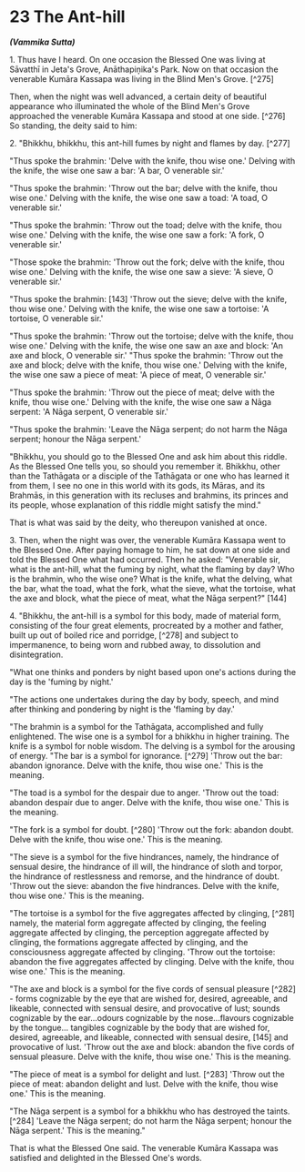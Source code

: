 # 23 The Ant-hill
***(Vammika Sutta)***

1\. Thus have I heard. On one occasion the Blessed One was living at Sāvatthī in Jeta's Grove, Anāthapiṇ̣ika's Park. Now on that occasion the venerable Kumāra Kassapa was living in the Blind Men's Grove. [^275]

Then, when the night was well advanced, a certain deity of beautiful appearance who illuminated the whole of the Blind Men's Grove approached the venerable Kumāra Kassapa and stood at one side. [^276] So standing, the deity said to him:

2\. "Bhikkhu, bhikkhu, this ant-hill fumes by night and flames by day. [^277]

"Thus spoke the brahmin: 'Delve with the knife, thou wise one.' Delving with the knife, the wise one saw a bar: 'A bar, O venerable sir.'

"Thus spoke the brahmin: 'Throw out the bar; delve with the knife, thou wise one.' Delving with the knife, the wise one saw a toad: 'A toad, O venerable sir.'

"Thus spoke the brahmin: 'Throw out the toad; delve with the knife, thou wise one.' Delving with the knife, the wise one saw a fork: 'A fork, O venerable sir.'

"Those spoke the brahmin: 'Throw out the fork; delve with the knife, thou wise one.' Delving with the knife, the wise one saw a sieve: 'A sieve, O venerable sir.'

"Thus spoke the brahmin: [143] 'Throw out the sieve; delve with the knife, thou wise one.' Delving with the knife, the wise one saw a tortoise: 'A tortoise, O venerable sir.'

"Thus spoke the brahmin: 'Throw out the tortoise; delve with the knife, thou wise one.' Delving with the knife, the wise one saw an axe and block: 'An axe and block, O venerable sir.'
"Thus spoke the brahmin: 'Throw out the axe and block; delve with the knife, thou wise one.' Delving with the knife, the wise one saw a piece of meat: 'A piece of meat, O venerable sir.'

"Thus spoke the brahmin: 'Throw out the piece of meat; delve with the knife, thou wise one.' Delving with the knife, the wise one saw a Nāga serpent: 'A Nāga serpent, O venerable sir.'

"Thus spoke the brahmin: 'Leave the Nāga serpent; do not harm the Nāga serpent; honour the Nāga serpent.'

"Bhikkhu, you should go to the Blessed One and ask him about this riddle. As the Blessed One tells you, so should you remember it. Bhikkhu, other than the Tathāgata or a disciple of the Tathāgata or one who has learned it from them, I see no one in this world with its gods, its Māras, and its Brahmās, in this generation with its recluses and brahmins, its princes and its people, whose explanation of this riddle might satisfy the mind."

That is what was said by the deity, who thereupon vanished at once.

3\. Then, when the night was over, the venerable Kumāra Kassapa went to the Blessed One. After paying homage to him, he sat down at one side and told the Blessed One what had occurred. Then he asked: "Venerable sir, what is the ant-hill, what the fuming by night, what the flaming by day? Who is the brahmin, who the wise one? What is the knife, what the delving, what the bar, what the toad, what the fork, what the sieve, what the tortoise, what the axe and block, what the piece of meat, what the Nāga serpent?" [144]

4\. "Bhikkhu, the ant-hill is a symbol for this body, made of material form, consisting of the four great elements, procreated by a mother and father, built up out of boiled rice and porridge, [^278] and subject to impermanence, to being worn and rubbed away, to dissolution and disintegration.

"What one thinks and ponders by night based upon one's actions during the day is the 'fuming by night.'

"The actions one undertakes during the day by body, speech, and mind after thinking and pondering by night is the 'flaming by day.'

"The brahmin is a symbol for the Tathāgata, accomplished and fully enlightened. The wise one is a symbol for a bhikkhu in higher training. The knife is a symbol for noble wisdom. The delving is a symbol for the arousing of energy.
"The bar is a symbol for ignorance. [^279] 'Throw out the bar: abandon ignorance. Delve with the knife, thou wise one.' This is the meaning.

"The toad is a symbol for the despair due to anger. 'Throw out the toad: abandon despair due to anger. Delve with the knife, thou wise one.' This is the meaning.

"The fork is a symbol for doubt. [^280] 'Throw out the fork: abandon doubt. Delve with the knife, thou wise one.' This is the meaning.

"The sieve is a symbol for the five hindrances, namely, the hindrance of sensual desire, the hindrance of ill will, the hindrance of sloth and torpor, the hindrance of restlessness and remorse, and the hindrance of doubt. 'Throw out the sieve: abandon the five hindrances. Delve with the knife, thou wise one.' This is the meaning.

"The tortoise is a symbol for the five aggregates affected by clinging, [^281] namely, the material form aggregate affected by clinging, the feeling aggregate affected by clinging, the perception aggregate affected by clinging, the formations aggregate affected by clinging, and the consciousness aggregate affected by clinging. 'Throw out the tortoise: abandon the five aggregates affected by clinging. Delve with the knife, thou wise one.' This is the meaning.

"The axe and block is a symbol for the five cords of sensual pleasure [^282] - forms cognizable by the eye that are wished for, desired, agreeable, and likeable, connected with sensual desire, and provocative of lust; sounds cognizable by the ear...odours cognizable by the nose...flavours cognizable by the tongue... tangibles cognizable by the body that are wished for, desired, agreeable, and likeable, connected with sensual desire, [145] and provocative of lust. 'Throw out the axe and block: abandon the five cords of sensual pleasure. Delve with the knife, thou wise one.' This is the meaning.

"The piece of meat is a symbol for delight and lust. [^283] 'Throw out the piece of meat: abandon delight and lust. Delve with the knife, thou wise one.' This is the meaning.

"The Nāga serpent is a symbol for a bhikkhu who has destroyed the taints. [^284] 'Leave the Nāga serpent; do not harm the Nāga serpent; honour the Nāga serpent.' This is the meaning."

That is what the Blessed One said. The venerable Kumāra Kassapa was satisfied and delighted in the Blessed One's words.
